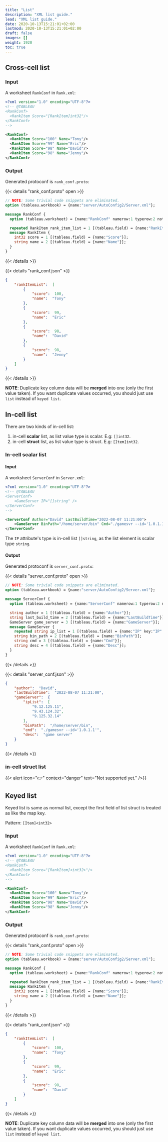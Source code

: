 ```yaml
---
title: "List"
description: "XML list guide."
lead: "XML list guide."
date: 2020-10-13T15:21:01+02:00
lastmod: 2020-10-13T15:21:01+02:00
draft: false
images: []
weight: 1920
toc: true
---
```


## Cross-cell list

### Input

A worksheet `RankConf` in `Rank.xml`:

```XML
<?xml version="1.0" encoding="UTF-8"?>
<!-- @TABLEAU 
<RankConf>
  <RankItem Score="[RankItem]int32"/>
</RankConf>
-->

<RankConf>
  <RankItem Score="100" Name="Tony"/>
  <RankItem Score="99" Name="Eric"/>
  <RankItem Score="98" Name="David"/>
  <RankItem Score="98" Name="Jenny"/>
</RankConf>
```

### Output

Generated protoconf is `rank_conf.proto`:

{{< details "rank_conf.proto" open >}}

```protobuf
// NOTE: Some trivial code snippets are eliminated.
option (tableau.workbook) = {name:"server/AutoConfig2/Server.xml"};

message RankConf {
  option (tableau.worksheet) = {name:"RankConf" namerow:1 typerow:2 noterow:3 datarow:4 nameline:1 typeline:1 nested:true};

  repeated RankItem rank_item_list = 1 [(tableau.field) = {name:"RankItem" layout:LAYOUT_VERTICAL}];
  message RankItem {
    int32 score = 1 [(tableau.field) = {name:"Score"}];
    string name = 2 [(tableau.field) = {name:"Name"}];
  }
}
```

{{< /details >}}

{{< details "rank_conf.json" >}}

```json
{
    "rankItemList":  [
        {
            "score":  100,
            "name":  "Tony"
        },
        {
            "score":  99,
            "name":  "Eric"
        },
        {
            "score":  98,
            "name":  "David"
        },
        {
            "score":  98,
            "name":  "Jenny"
        }
    ]
}
```

{{< /details >}}

**NOTE**: Duplicate key column data will be **merged** into one (only the first value taken).
          If you want duplicate values occurred, you should just use `list` instead of `keyed list`.

## In-cell list

There are two kinds of in-cell list:

1. in-cell **scalar** list, as list value type is scalar. E.g: `[]int32`.
2. in-cell **struct** list, as list value type is struct. E.g: `[Item]int32`.

### In-cell scalar list

#### Input

A worksheet `ServerConf` in `Server.xml`:

```XML
<?xml version="1.0" encoding="UTF-8"?>
<!-- @TABLEAU 
<ServerConf>
    <GameServer IP="[]string" />
</ServerConf>
-->

<ServerConf Author="David" LastBuildTime="2022-08-07 11:21:00">
    <GameServer BinPath="/home/server/bin" Cmd="./gamesvr --id='1.0.1.1'" IP="9.12.125.11,9.43.124.32,9.125.32.14" Desc="game server" />
</ServerConf>
```

The `IP` attribute's type is in-cell list `[]string`, as the list element is scalar type `string`.

#### Output

Generated protoconf is `server_conf.proto`:

{{< details "server_conf.proto" open >}}

```protobuf
// NOTE: Some trivial code snippets are eliminated.
option (tableau.workbook) = {name:"server/AutoConfig2/Server.xml"};

message ServerConf {
  option (tableau.worksheet) = {name:"ServerConf" namerow:1 typerow:2 noterow:3 datarow:4 nameline:1 typeline:1 nested:true};

  string author = 1 [(tableau.field) = {name:"Author"}];
  string last_build_time = 2 [(tableau.field) = {name:"LastBuildTime"}];
  GameServer game_server = 3 [(tableau.field) = {name:"GameServer"}];
  message GameServer {
    repeated string ip_list = 1 [(tableau.field) = {name:"IP" key:"IP" layout:LAYOUT_INCELL}];
    string bin_path = 2 [(tableau.field) = {name:"BinPath"}];
    string cmd = 3 [(tableau.field) = {name:"Cmd"}];
    string desc = 4 [(tableau.field) = {name:"Desc"}];
  }
}
```

{{< /details >}}

{{< details "server_conf.json" >}}

```json
{
    "author":  "David",
    "lastBuildTime":  "2022-08-07 11:21:00",
    "gameServer":  {
        "ipList":  [
            "9.12.125.11",
            "9.43.124.32",
            "9.125.32.14"
        ],
        "binPath":  "/home/server/bin",
        "cmd":  "./gamesvr --id='1.0.1.1'",
        "desc":  "game server"
    }
}
```

{{< /details >}}

### in-cell struct list

{{< alert icon="👉" context="danger" text="Not supported yet." />}}

## Keyed list

Keyed list is same as normal list, except the first field of list struct is treated as
like the map key.

Pattern: `[Item]<int32>`

### Input

A worksheet `RankConf` in `Rank.xml`:

```XML
<?xml version="1.0" encoding="UTF-8"?>
<!-- @TABLEAU 
<RankConf>
  <RankItem Score="[RankItem]<int32>"/>
</RankConf>
-->

<RankConf>
  <RankItem Score="100" Name="Tony"/>
  <RankItem Score="99" Name="Eric"/>
  <RankItem Score="98" Name="David"/>
  <RankItem Score="98" Name="Jenny"/>
</RankConf>
```

### Output

Generated protoconf is `rank_conf.proto`:

{{< details "rank_conf.proto" open >}}

```protobuf
// NOTE: Some trivial code snippets are eliminated.
option (tableau.workbook) = {name:"server/AutoConfig2/Server.xml"};

message RankConf {
  option (tableau.worksheet) = {name:"RankConf" namerow:1 typerow:2 noterow:3 datarow:4 nameline:1 typeline:1 nested:true};

  repeated RankItem rank_item_list = 1 [(tableau.field) = {name:"RankItem" key:"Score" layout:LAYOUT_VERTICAL}];
  message RankItem {
    int32 score = 1 [(tableau.field) = {name:"Score"}];
    string name = 2 [(tableau.field) = {name:"Name"}];
  }
}
```

{{< /details >}}

{{< details "rank_conf.json" >}}

```json
{
    "rankItemList":  [
        {
            "score":  100,
            "name":  "Tony"
        },
        {
            "score":  99,
            "name":  "Eric"
        },
        {
            "score":  98,
            "name":  "David"
        }
    ]
}
```

{{< /details >}}

**NOTE**: Duplicate key column data will be **merged** into one (only the first value taken).
          If you want duplicate values occurred, you should just use `list` instead of `keyed list`.
